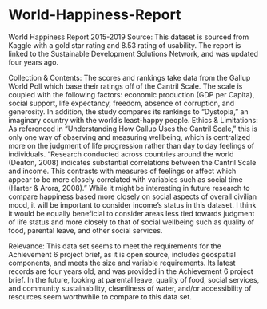 # World-Happiness-Report

World Happiness Report 2015-2019
Source: This dataset is sourced from Kaggle with a gold star rating and 8.53 rating of usability.
The report is linked to the Sustainable Development Solutions Network, and was updated four
years ago.

Collection & Contents: The scores and rankings take data from the Gallup World Poll which
base their ratings off of the Cantril Scale. The scale is coupled with the following factors:
economic production (GDP per Capita), social support, life expectancy, freedom, absence of
corruption, and generosity. In addition, the study compares its rankings to “Dystopia,” an
imaginary country with the world’s least-happy people.
Ethics & Limitations: As referenced in “Understanding How Gallup Uses the Cantril Scale,”
this is only one way of observing and measuring wellbeing, which is centralized more on the
judgment of life progression rather than day to day feelings of individuals. “Research conducted
across countries around the world (Deaton, 2008) indicates substantial correlations between the
Cantril Scale and income. This contrasts with measures of feelings or affect which appear to be
more closely correlated with variables such as social time (Harter & Arora, 2008).” While it might
be interesting in future research to compare happiness based more closely on social aspects of
overall civilian mood, it will be important to consider income’s status in this dataset. I think it
would be equally beneficial to consider areas less tied towards judgment of life status and more
closely to that of social wellbeing such as quality of food, parental leave, and other social
services.

Relevance: This data set seems to meet the requirements for the Achievement 6 project brief,
as it is open source, includes geospatial components, and meets the size and variable
requirements. Its latest records are four years old, and was provided in the Achievement 6
project brief. In the future, looking at parental leave, quality of food, social services, and
community sustainability, cleanliness of water, and/or accessibility of resources seem worthwhile
to compare to this data set.
